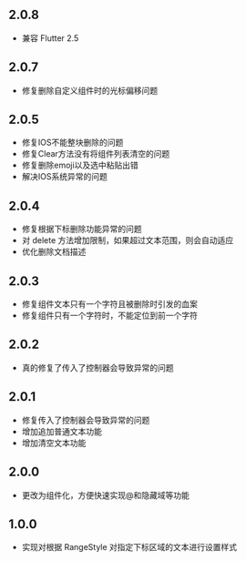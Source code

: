 ## 2.0.8
* 兼容 Flutter 2.5

## 2.0.7
* 修复删除自定义组件时的光标偏移问题
## 2.0.5
* 修复IOS不能整块删除的问题
* 修复Clear方法没有将组件列表清空的问题
* 修复删除emoji以及选中粘贴出错
* 解决IOS系统异常的问题

## 2.0.4
* 修复根据下标删除功能异常的问题
* 对 delete 方法增加限制，如果超过文本范围，则会自动适应
* 优化删除文档描述

## 2.0.3
* 修复组件文本只有一个字符且被删除时引发的血案
* 修复组件只有一个字符时，不能定位到前一个字符

## 2.0.2
* 真的修复了传入了控制器会导致异常的问题

## 2.0.1
* 修复传入了控制器会导致异常的问题
* 增加追加普通文本功能
* 增加清空文本功能

## 2.0.0
* 更改为组件化，方便快速实现@和隐藏域等功能

## 1.0.0
* 实现对根据 RangeStyle 对指定下标区域的文本进行设置样式

